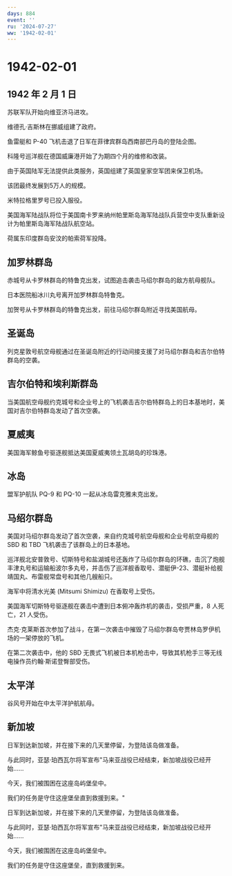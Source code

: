 ```yaml
---
days: 884
event: ''
ru: '2024-07-27'
ww: '1942-02-01'
---
```


# 1942-02-01

## 1942 年 2 月 1 日

苏联军队开始向维亚济马进攻。

维德孔·吉斯林在挪威组建了政府。

鱼雷艇和 P-40 飞机击退了日军在菲律宾群岛西南部巴丹岛的登陆企图。

科隆号巡洋舰在德国威廉港开始了为期四个月的维修和改装。

由于英国陆军无法提供此类服务，英国组建了英国皇家空军团来保卫机场。

该团最终发展到5万人的规模。

米特拉格里罗号已投入服役。

美国海军陆战队将位于美国南卡罗来纳州帕里斯岛海军陆战队兵营空中支队重新设计为帕里斯岛海军陆战队航空站。

荷属东印度群岛安汶的帕索荷军投降。

## 加罗林群岛

赤城号从卡罗林群岛的特鲁克出发，试图追击袭击马绍尔群岛的敌方航母舰队。

日本医院船冰川丸号离开加罗林群岛特鲁克。

加贺号从卡罗林群岛的特鲁克出发，前往马绍尔群岛附近寻找美国航母。

## 圣诞岛

列克星敦号航空母舰通过在圣诞岛附近的行动间接支援了对马绍尔群岛和吉尔伯特群岛的空袭。

## 吉尔伯特和埃利斯群岛

当美国航空母舰约克城号和企业号上的飞机袭击吉尔伯特群岛上的日本基地时，美国对吉尔伯特群岛发动了首次空袭。

## 夏威夷

美国海军鲸鱼号驱逐舰抵达美国夏威夷领土瓦胡岛的珍珠港。

## 冰岛

盟军护航队 PQ-9 和 PQ-10 一起从冰岛雷克雅未克出发。

## 马绍尔群岛

美国对马绍尔群岛发动了首次空袭，来自约克城号航空母舰和企业号航空母舰的
SBD 和 TBD 飞机袭击了该群岛上的日本基地。

巡洋舰北安普敦号、切斯特号和盐湖城号还轰炸了马绍尔群岛的环礁，击沉了炮舰丰津丸号和运输船波尔多丸号，并击伤了巡洋舰香取号、潜艇伊-23、潜艇补给舰靖国丸、布雷舰常盘号和其他几艘船只。

海军中将清水光美 (Mitsumi Shimizu) 在香取号上受伤。

美国海军切斯特号驱逐舰在袭击中遭到日本俯冲轰炸机的袭击，受损严重，8
人死亡，21 人受伤。

杰克·克莱斯首次参加了战斗，在第一次袭击中摧毁了马绍尔群岛夸贾林岛罗伊机场的一架停放的飞机。

在第二次袭击中，他的 SBD
无畏式飞机被日本机枪击中，导致其机枪手三等无线电操作员约翰·斯诺登臀部受伤。

## 太平洋

谷风号开始在中太平洋护航航母。

## 新加坡

日军到达新加坡，并在接下来的几天里停留，为登陆该岛做准备。

与此同时，亚瑟·珀西瓦尔将军宣布"马来亚战役已经结束，新加坡战役已经开始......

今天，我们被围困在这座岛屿堡垒中。

我们的任务是守住这座堡垒直到救援到来。"

日军到达新加坡，并在接下来的几天里停留，为登陆该岛做准备。

与此同时，亚瑟·珀西瓦尔将军宣布"马来亚战役已经结束，新加坡战役已经开始......

今天，我们被围困在这座岛屿堡垒中。

我们的任务是守住这座堡垒，直到救援到来。